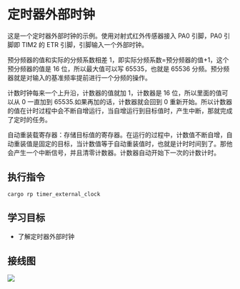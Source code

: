# 定时器外部时钟

这是一个定时器外部时钟的示例。使用对射式红外传感器接入 PA0 引脚，PA0 引脚即 TIM2 的 ETR 引脚，引脚输入一个外部时钟。

预分频器的值和实际的分频系数相差 1，即实际分频系数=预分频器的值+1，这个预分频器的值是 16 位，所以最大值可以写 65535，也就是 65536 分频。预分频器就是对输入的基准频率提前进行一个分频的操作。

计数时钟每来一个上升沿，计数器的值就加 1，计数器是 16 位，所以里面的值可以从 0 一直加到 65535.如果再加的话，计数器就会回到 0 重新开始。所以计数器的值在计时过程中会不断自增运行，当自增运行到目标值时，产生中断，那就完成了定时的任务。

自动重装载寄存器：存储目标值的寄存器。在运行的过程中，计数值不断自增，自动重装值是固定的目标，当计数值等于自动重装值时，也就是计时时间到了。那他会产生一个中断信号，并且清零计数器。计数器自动开始下一次的计数计时。

## 执行指令

```shell
cargo rp timer_external_clock
```

## 学习目标

- 了解定时器外部时钟

## 接线图

![](../../images/6-2%20定时器外部时钟.jpg)
